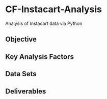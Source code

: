 # CF-Instacart-Analysis
Analysis of Instacart data via Python
## Objective
## Key Analysis Factors
## Data Sets
## Deliverables
